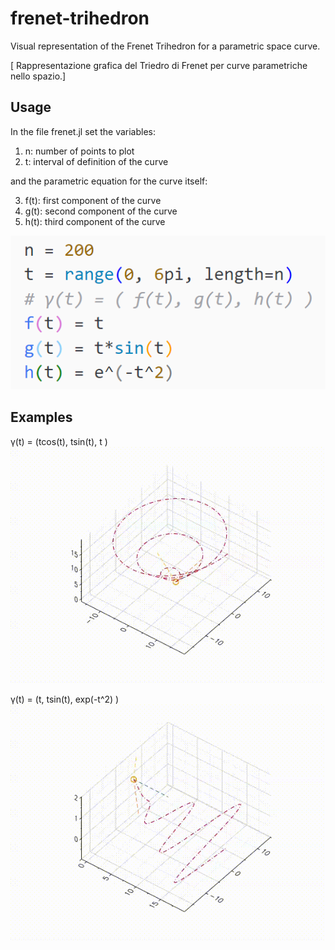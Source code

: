 # frenet-trihedron
Visual representation of the Frenet Trihedron for a parametric space curve.

[ Rappresentazione grafica del Triedro di Frenet per curve parametriche nello spazio.]

## Usage
In the file frenet.jl set the variables:
1. n: number of points to plot
2. t: interval of definition of the curve

and the parametric equation for the curve itself:

3. f(t): first component of the curve
4. g(t): second component of the curve
5. h(t): third component of the curve

![These ones](examples/instructions.png)


## Examples
γ(t) = (tcos(t), tsin(t), t )
![Alt Text](examples/tcost_tsint_t.gif)

γ(t) = (t, tsin(t), exp(-t^2) )
![Alt Text](examples/t_tsint_expt(t^2).gif)
